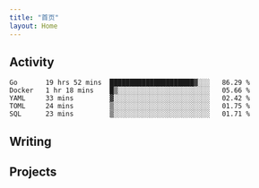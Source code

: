 ```yaml
---
title: "首页"
layout: Home
---
```


## Activity
<!--START_SECTION:waka-->
```text
Go       19 hrs 52 mins  █████████████████████▓░░░   86.29 % 
Docker   1 hr 18 mins    █▒░░░░░░░░░░░░░░░░░░░░░░░   05.66 % 
YAML     33 mins         ▓░░░░░░░░░░░░░░░░░░░░░░░░   02.42 % 
TOML     24 mins         ▒░░░░░░░░░░░░░░░░░░░░░░░░   01.75 % 
SQL      23 mins         ▒░░░░░░░░░░░░░░░░░░░░░░░░   01.71 % 
```
<!--END_SECTION:waka-->

## Writing
<PindedPosts />

## Projects
<Projects />
